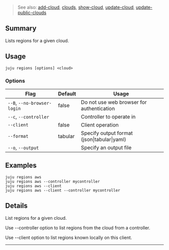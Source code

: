 > See also: [add-cloud](/t/10162), [clouds](/t/10182), [show-cloud](/t/10215), [update-cloud](/t/10081), [update-public-clouds](/t/10115)

## Summary
Lists regions for a given cloud.

## Usage
```juju regions [options] <cloud>```

### Options
| Flag | Default | Usage |
| --- | --- | --- |
| `--B`, `--no-browser-login` | false | Do not use web browser for authentication |
| `--c`, `--controller` |  | Controller to operate in |
| `--client` | false | Client operation |
| `--format` | tabular | Specify output format (json&#x7c;tabular&#x7c;yaml) |
| `--o`, `--output` |  | Specify an output file |

## Examples

    juju regions aws
    juju regions aws --controller mycontroller
    juju regions aws --client
    juju regions aws --client --controller mycontroller


## Details

List regions for a given cloud.

Use --controller option to list regions from the cloud from a controller.

Use --client option to list regions known locally on this client.


---

